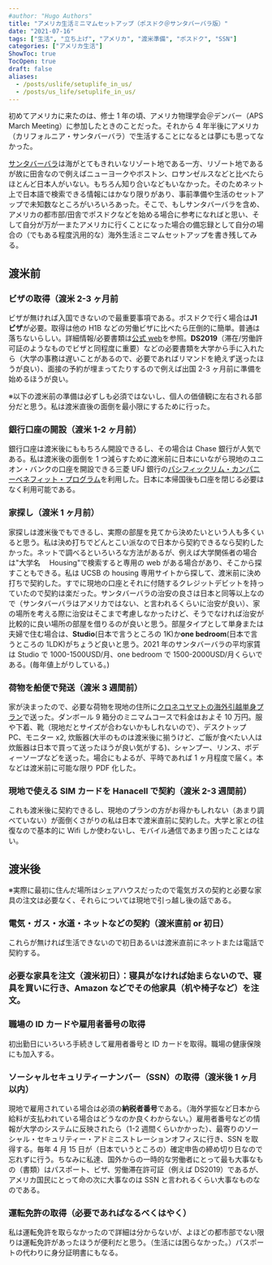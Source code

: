 ```yaml
---
#author: "Hugo Authors"
title: "アメリカ生活ミニマムセットアップ（ポスドク＠サンタバーバラ版）"
date: "2021-07-16"
tags: ["生活", "立ち上げ", "アメリカ", "渡米準備", "ポスドク", "SSN"]
categories: ["アメリカ生活"]
ShowToc: true
TocOpen: true
draft: false
aliases:
  - /posts/uslife/setuplife_in_us/
  - /posts/us_life/setuplife_in_us/
---
```


初めてアメリカに来たのは、修士 1 年の頃、アメリカ物理学会＠デンバー（APS March Meeting）に参加したときのことだった。それから 4 年半後にアメリカ（カリフォルニア・サンタバーバラ）で生活することになるとは夢にも思ってなかった。

[サンタバーバラ](https://www.google.com/search?q=santa+barbara&sxsrf=ALeKk01J-f7kht-BS8A85ZILdmGWq5AnZw:1626373272946&source=lnms&tbm=isch&sa=X&ved=2ahUKEwi7vdLJ2OXxAhWeDjQIHalnBWgQ_AUoAXoECAEQAw&biw=1920&bih=880)は海がとてもきれいなリゾート地である一方、リゾート地であるが故に田舎なので例えばニューヨークやボストン、ロサンゼルスなどと比べたらほとんど日本人がいない。もちろん知り合いなどもいなかった。そのためネット上で日本語で検索できる情報にはかなり限りがあり、事前準備や生活のセットアップで未知数なところがいろいろあった。そこで、もしサンタバーバラを含め、アメリカの都市部/田舎でポスドクなどを始める場合に参考になればと思い、そして自分が万が一またアメリカに行くことになった場合の備忘録として自分の場合の（でもある程度汎用的な）海外生活ミニマムセットアップを書き残してみる。

## 渡米前

### ビザの取得（渡米 2-3 ヶ月前

ビザが無ければ入国できないので最重要事項である。ポスドクで行く場合は<b>J1 ビザ</b>が必要。取得は他の H1B などの労働ビザに比べたら圧倒的に簡単。普通は落ちないらしい。詳細情報/必要書類は[公式 web](https://www.ustraveldocs.com/jp_jp/jp-niv-typej.asp)を参照。<b>DS2019</b>（滞在/労働許可証のようなものでビザと同程度に重要）などの必要書類を大学から手に入れたら（大学の事務は遅いことがあるので、必要であればリマンドを絶えず送ったほうが良い）、面接の予約が埋まってたりするので例えば出国 2-3 ヶ月前に準備を始めるほうが良い。

※以下の渡米前の準備は必ずしも必須ではないし、個人の価値観に左右される部分だと思う。私は渡米直後の面倒を最小限にするために行った。

### 銀行口座の開設（渡米 1-2 ヶ月前）

銀行口座は渡米後にももちろん開設できるし、その場合は Chase 銀行が人気である。私は渡米後の面倒を 1 つ減らすために渡米前に日本にいながら現地のユニオン・バンクの口座を開設できる三菱 UFJ 銀行の[パシフィックリム・カンパニーベネフィット・プログラム](https://www.bk.mufg.jp/tsukau/kaigai/kouza/prcb/index.html)を利用した。日本に本帰国後も口座を閉じる必要はなく利用可能である。

### 家探し（渡米 1 ヶ月前）

家探しは渡米後でもできるし、実際の部屋を見てから決めたいという人も多くいると思う。私は決め打ちでどんとこい派なので日本から契約できるなら契約したかった。ネットで調べるといろいろな方法があるが、例えば大学関係者の場合は"大学名　 Housing"で検索すると専用の web がある場合があり、そこから探すこともできる。私は UCSB の housing 専用サイトから探して、渡米前に決め打ちで契約した。すでに現地の口座とそれに付随するクレジットデビットを持っていたので契約は楽だった。サンタバーバラの治安の良さは日本と同等以上なので（サンタバーバラはアメリカではない、と言われるくらいに治安が良い）、家の場所を考える際に治安はそこまで考慮しなかったけど、そうでなければ治安が比較的に良い場所の部屋を借りるのが良いと思う。部屋タイプとして単身または夫婦で住む場合は、**Studio**(日本で言うところの 1K)か<b>one bedroom</b>(日本で言うところの 1LDK)がちょうど良いと思う。2021 年のサンタバーバラの平均家賃は Studio で 1000-1500USD/月、one bedroom で 1500-2000USD/月くらいである。(毎年値上がりしている。)

### 荷物を船便で発送（渡米 3 週間前）

家が決まったので、必要な荷物を現地の住所に[クロネコヤマトの海外引越単身プラン](https://www.y-logi.com/service/kaigai/service/tanshin/index.html)で送った。ダンボール 9 箱分のミニマムコースで料金はおよそ 10 万円。服や下着、靴（現地だとサイズが合わないかもしれないので）、デスクトップ PC、モニター x2, 炊飯器(大半のものは渡米後に揃うけど、ご飯が食べたい人は炊飯器は日本で買って送ったほうが良い気がする)、シャンプー、リンス、ボディーソープなどを送った。場合にもよるが、平時であれば 1 ヶ月程度で届く。本などは渡米前に可能な限り PDF 化した。

### 現地で使える SIM カードを Hanacell で契約（渡米 2-3 週間前）

これも渡米後に契約できるし、現地のプランの方がお得かもしれない（あまり調べていない）が面倒くさがりの私は日本で渡米直前に契約した。大学と家との往復なので基本的に Wifi しか使わないし、モバイル通信であまり困ったことはない。

## 渡米後

※実際に最初に住んだ場所はシェアハウスだったので電気ガスの契約と必要な家具の注文は必要なく、それらについては現地で引っ越し後の話である。

### 電気・ガス・水道・ネットなどの契約（渡米直前 or 初日）

これらが無ければ生活できないので初日あるいは渡米直前にネットまたは電話で契約する。

### 必要な家具を注文（渡米初日）：寝具がなければ始まらないので、寝具を買いに行き、Amazon などでその他家具（机や椅子など）を注文。

### 職場の ID カードや雇用者番号の取得

初出勤日にいろいろ手続きして雇用者番号と ID カードを取得。職場の健康保険にも加入する。

### ソーシャルセキュリティーナンバー（SSN）の取得（渡米後 1 ヶ月以内）

現地で雇用されている場合は必須の**納税者番号**である。（海外学振など日本から給料が支払われている場合はどうなのか良くわからない。）雇用者番号などの情報が大学のシステムに反映されたら（1-2 週間くらいかかった）、最寄りのソーシャル・セキュリティー・アドミニストレーションオフィスに行き、SSN を取得する。毎年 4 月 15 日が（日本でいうところの）確定申告の締め切り日なので忘れずに行う。ちなみに私達、国外からの一時的な労働者にとって最も大事なもの（書類）はパスポート、ビザ、労働滞在許可証（例えば DS2019）であるが、アメリカ国民にとって命の次に大事なのは SSN と言われるくらい大事なものなのである。

### 運転免許の取得（必要であればなるべくはやく）

私は運転免許を取らなかったので詳細は分からないが、よほどの都市部でない限りは運転免許があったほうが便利だと思う。（生活には困らなかった。）パスポートの代わりに身分証明書にもなる。
